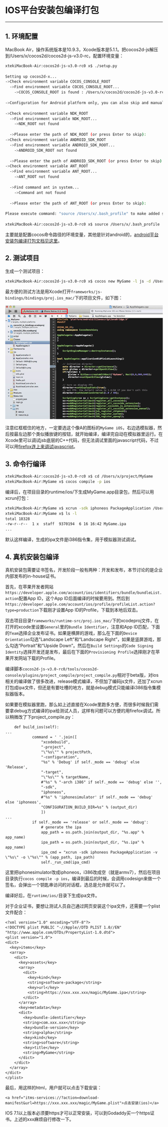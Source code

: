 # IOS平台安装包编译打包

------

## 1. 环境配置

MacBook Air，操作系统版本是10.9.3，Xcode版本是5.1.1。把cocos2d-js解压到/Users/x/cocos2d/cocos2d-js-v3.0-rc，配置环境变量：

```bash
xtekiMacBook-Air:cocos2d-js-v3.0-rc0 x$ ./setup.py

Setting up cocos2d-x...
->Check environment variable COCOS_CONSOLE_ROOT
  ->Find environment variable COCOS_CONSOLE_ROOT...
    ->COCOS_CONSOLE_ROOT is found : /Users/x/cocos2d/cocos2d-js-v3.0-rc0/tools/cocos2d-console/bin

->Configuration for Android platform only, you can also skip and manually edit "/Users/x/.bash_profile"

->Check environment variable NDK_ROOT
  ->Find environment variable NDK_ROOT...
    ->NDK_ROOT not found

  ->Please enter the path of NDK_ROOT (or press Enter to skip):
->Check environment variable ANDROID_SDK_ROOT
  ->Find environment variable ANDROID_SDK_ROOT...
    ->ANDROID_SDK_ROOT not found

  ->Please enter the path of ANDROID_SDK_ROOT (or press Enter to skip):
->Check environment variable ANT_ROOT
  ->Find environment variable ANT_ROOT...
    ->ANT_ROOT not found

  ->Find command ant in system...
    ->Command ant not found

  ->Please enter the path of ANT_ROOT (or press Enter to skip):

Please execute command: "source /Users/x/.bash_profile" to make added system variables take effect

xtekiMacBook-Air:cocos2d-js-v3.0-rc0 x$ source /Users/x/.bash_profile
```

主要就是配置cocos命令路径的环境变量，其他是针对android的，[android平台安装包编译打包文档见这里](build-apk.md)。

## 2. 测试项目

生成一个测试项目：

```bash
xtekiMacBook-Air:cocos2d-js-v3.0-rc0 x$ cocos new MyGame -l js -d /Users/x/project/ 
```

最方便的测试方法是用Xcode打开`frameworks/js-bindings/bindings/proj.ios_mac/`下的项目文件，如下图：

![xcode](xcode1.jpg)

注意红框框住的地方，一定要选这个像A的图标的`MyGame iOS`，右边选模拟器，然后按最左边那个类似播放键的按钮，就开始编译，编译完自动在模拟器里运行。在Xcode里可以调试jsb底层的C++代码，但无法调试里面的javascript代码，不过可以用[firefox连上来调试javascript](debug.md)。

## 3. 命令行编译

```bash
xtekiMacBook-Air:cocos2d-js-v3.0-rc0 x$ cd /Users/x/project/MyGame
xtekiMacBook-Air:MyGame x$ cocos compile -p ios
```

编译后，在项目目录的runtime/ios/下生成MyGame.app目录包，然后可以用xcrun打包：

```bash
xtekiMacBook-Air:MyGame x$ xcrun -sdk iphoneos PackageApplication /Users/x/project/MyGame/runtime/ios/MyGame.app -o /Users/x/project/MyGame/MyGame.ipa
xtekiMacBook-Air:MyGame x$ ls -l
total 18328
-rw-r--r--  1 x  staff  9370194  6 16 16:42 MyGame.ipa
...
```

默认这样编译，生成的ipa文件是i386指令集，用于模拟器测试调试。

## 4. 真机安装包编译

真机安装包需要证书签名，开发阶段一般有两种：开发和发布，本节讨论的是企业内部发布的in-house证书。

首先，在苹果开发者网站`https://developer.apple.com/account/ios/identifiers/bundle/bundleList.action`配置App ID，这个App ID后面编译的时候要用到。然后到`https://developer.apple.com/account/ios/profile/profileList.action?type=production`下载刚才设置App ID的Profile，下载到本地后双击。

双击项目目录`frameworks/runtime-src/proj.ios_mac/`下的xcodeproj文件，在打开的xcode里设置`General`里的`Bundle Identifier`，注意和App ID匹配，下面的`Team`选择企业发布证书。如果是横屏的游戏，那么在下面的`Device Orientation`勾选"Landscape Left"和“Landscape Right”，如果是竖屏游戏，那么勾选“Portrait”和“Upside Down”。然后在`Build Settings`的`Code Signing Identity`选择开发还是发布，最后在下面的`Provisioning Profile`选择刚才在苹果开发网站下载的Profile。

编译脚本`cocos2d-js-v3.0-rc0/tools/cocos2d-console/plugins/project_compile/project_compile.py`相对于beta版，对ios相关的编译做了很多改进，release模式编译，不但加了编码js文件，还加了xcrun打包成ipa文件，但还是有要吐槽的地方，就是debug模式只能编译i386指令集模拟器版本。

如果要在模拟器里跑，那么如上述直接在Xcode里跑多方便，而很多时候我们需要拿debug方式编译的ipa给测试人员，这样有问题可以方便的用firefox调试。所以稍微改了下project_compile.py：

```
    def build_ios(self):
...
            command = ' '.join([
                "xcodebuild",
                "-project",
                "\"%s\"" % projectPath,
                "-configuration",
                "%s" % 'Debug' if self._mode == 'debug' else 'Release',
                "-target",
                "\"%s\"" % targetName,
                #"%s" % "-arch i386" if self._mode == 'debug' else '',
                "-sdk",
                "iphoneos",
                #"%s" % 'iphonesimulator' if self._mode == 'debug' else 'iphoneos',
                "CONFIGURATION_BUILD_DIR=%s" % (output_dir)
                ])
...
            if self._mode == 'release' or self._mode == 'debug':
                # generate the ipa
                app_path = os.path.join(output_dir, "%s.app" % app_name)
                ipa_path = os.path.join(output_dir, "%s.ipa" % app_name)
                ipa_cmd = "xcrun -sdk iphoneos PackageApplication -v \"%s\" -o \"%s\"" % (app_path, ipa_path)
                self._run_cmd(ipa_cmd)
```

这里把iphonesimulator改成iphoneos，i386改成空（就是armv7），然后在项目目录执行`cocos compile -p ios`，编译到最后的时候，会调用codesign来做一个签名，会弹出一个钥匙串访问的对话框，选总是允许就可以了。

编译好后，在`runtime/ios/`目录下生成ipa文件。

对于企业证书，要想让测试人员自己通过网页安装这个ipa文件，还需要一个plist文件配合：

```
<?xml version="1.0" encoding="UTF-8"?>
<!DOCTYPE plist PUBLIC "-//Apple//DTD PLIST 1.0//EN" "http://www.apple.com/DTDs/PropertyList-1.0.dtd">
<plist version="1.0">
<dict>
  <key>items</key>
  <array>
    <dict>
      <key>assets</key>
      <array>
        <dict>
          <key>kind</key>
          <string>software-package</string>
          <key>url</key>
          <string>https://xxx.xxx.xxx/magic/MyGame.ipa</string>
        </dict>
      </array>
      <key>metadata</key>
      <dict>
        <key>bundle-identifier</key>
        <string>com.xxx.xxx</string>
        <key>bundle-version</key>
        <string>alpha</string>
        <key>kind</key>
        <string>software</string>
        <key>title</key>
        <string>MyGame</string>
      </dict>
    </dict>
  </array>
</dict>
</plist>
```

最后，用这样的html，用户就可以点击下载安装：

```
<a href="itms-services://?action=download-manifest&url=https://xxx.xxx.xxx/magic/MyGame.plist">点击安装(ios)</a>
```

IOS 7.1以上版本必须要https才可以正常安装，可以到Godaddy买一个https证书。上述的xxx麻烦自行修改一下。
